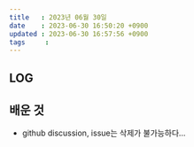 ```yaml
---
title   : 2023년 06월 30일
date    : 2023-06-30 16:50:20 +0900
updated : 2023-06-30 16:57:56 +0900
tags     : 
---
```


## LOG

## 배운 것
- github discussion, issue는 삭제가 불가능하다...